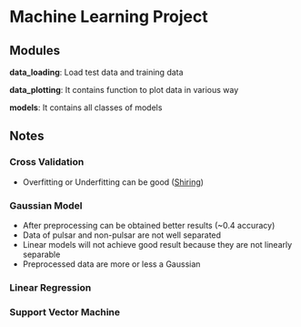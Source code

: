 # Machine Learning Project

## Modules

**data_loading**: Load test data and training data

**data_plotting**: It contains function to plot data in various way

**models**: It contains all classes of models

## Notes

### Cross Validation

- Overfitting or Underfitting can be good ([Shiring](https://shiring.github.io/machine_learning/2017/04/02/unbalanced))

### Gaussian Model

- After preprocessing can be obtained better results (~0.4 accuracy)
- Data of pulsar and non-pulsar are not well separated
- Linear models will not achieve good result because they are not linearly separable
- Preprocessed data are more or less a Gaussian

### Linear Regression

### Support Vector Machine

